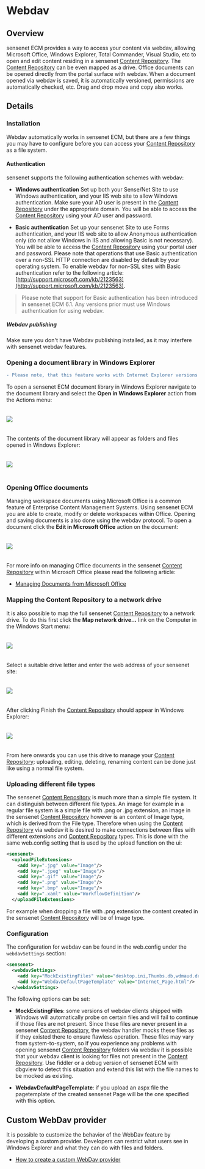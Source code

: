 # Webdav

## Overview

sensenet ECM provides a way to access your content via webdav, allowing Microsoft Office, Windows Explorer, Total Commander, Visual Studio, etc to open and edit content residing in a sensenet [Content Repository](content-repository.md). The [Content Repository](content-repository.md) can be even mapped as a drive. Office documents can be opened directly from the portal surface with webdav. When a document opened via webdav is saved, it is automatically versioned, permissions are automatically checked, etc. Drag and drop move and copy also works.

## Details

### Installation

Webdav automatically works in sensenet ECM, but there are a few things you may have to configure before you can access your [Content Repository](content-repository.md) as a file system.

#### Authentication

sensenet supports the following authentication schemes with webdav:

- **Windows authentication**
  Set up both your Sense/Net Site to use Windows authentication, and your IIS web site to allow Windows authentication. Make sure your AD user is present in the [Content Repository](content-repository.md) under the appropriate domain. You will be able to access the [Content Repository](content-repository.md) using your AD user and password.

- **Basic authentication**
  Set up your sensenet Site to use Forms authentication, and your IIS web site to allow Anonymous authentication only (do not allow Windows in IIS and allowing Basic is not necessary). You will be able to access the [Content Repository](content-repository.md) using your portal user and password. Please note that operations that use Basic authentication over a non-SSL HTTP connection are disabled by default by your operating system. To enable webdav for non-SSL sites with Basic authentication refer to the following article:  [http://support.microsoft.com/kb/2123563](http://support.microsoft.com/kb/2123563).

> Please note that support for Basic authentication has been introduced in sensenet ECM 6.1. Any versions prior must use Windows authentication for using webdav.

 ##### Webdav publishing

Make sure you don't have Webdav publishing installed, as it may interfere with sensenet webdav features.

### Opening a document library in Windows Explorer

```diff
- Please note, that this feature works with Internet Explorer versions prior to 11 only.
```

To open a sensenet ECM document library in Windows Explorer navigate to the document library and select the **Open in Windows Explorer** action from the Actions menu:

<img src="images/webdav1.png" style="margin: 20px auto" />

The contents of the document library will appear as folders and files opened in Windows Explorer:

<img src="images/webdav1a.png" style="margin: 20px auto" />

### Opening Office documents

Managing workspace documents using Microsoft Office is a common feature of Enterprise Content Management Systems. Using sensenet ECM you are able to create, modify or delete workspaces within Office. Opening and saving documents is also done using the webdav protocol. To open a document click the **Edit in Microsoft Office** action on the document:

<img src="images/webdav2.png" style="margin: 20px auto" />

For more info on managing Office documents in the sensenet [Content Repository](content-repository.md) within Microsoft Office please read the following article:

- [Managing Documents from Microsoft Office](managing-documents-from-microsoft-office.md)

### Mapping the Content Repository to a network drive

It is also possible to map the full sensenet [Content Repository](content-repository.md) to a network drive. To do this first click the **Map network drive...** link on the Computer in the Windows Start menu:

<img src="images/webdav3.png" style="margin: 20px auto" />

Select a suitable drive letter and enter the web address of your sensenet site:

<img src="images/webdav4.png" style="margin: 20px auto" />

After clicking Finish the [Content Repository](content-repository.md) should appear in Windows Explorer:

<img src="images/webdav5.png" style="margin: 20px auto" />

From here onwards you can use this drive to manage your [Content Repository](content-repository.md): uploading, editing, deleting, renaming content can be done just like using a normal file system.

### Uploading different file types

The sensenet [Content Repository](content-repository.md) is much more than a simple file system. It can distinguish between different file types. An image for example in a regular file system is a simple file with .png or .jpg extension, an image in the sensenet [Content Repository](content-repository.md) however is an content of Image type, which is derived from the File type. Therefore when using the [Content Repository](content-repository.md) via webdav it is desired to make connections between files with different extensions and [Content Repository](content-repository.md) types. This is done with the same web.config setting that is used by the upload function on the ui:

```xml
<sensenet>
  <uploadFileExtensions>
    <add key=".jpg" value="Image"/>
    <add key=".jpeg" value="Image"/>
    <add key=".gif" value="Image"/>
    <add key=".png" value="Image"/>
    <add key=".bmp" value="Image"/>
    <add key=".xaml" value="WorkflowDefinition"/>
  </uploadFileExtensions>
```

For example when dropping a file with .png extension the content created in the sensenet [Content Repository](content-repository.md) will be of Image type.

### Configuration

The configuration for webdav can be found in the web.config under the `webdavSettings` section:

```xml
<sensenet>
  <webdavSettings>
    <add key="MockExistingFiles" value="desktop.ini,Thumbs.db,wdmaud.drv,foo,MSGRHU32.ini"/>
    <add key="WebdavDefaultPageTemplate" value="Internet_Page.html"/>
  </webdavSettings>
```

The following options can be set:

- **MockExistingFiles**: some versions of webdav clients shipped with Windows will automatically probe on certain files and will fail to continue if those files are not present. Since these files are never present in a sensenet [Content Repository](content-repository.md), the webdav handler mocks these files as if they existed there to ensure flawless operation. These files may vary from system-to-system, so if you experience any problems with opening sensenet [Content Repository](content-repository.md) folders via webdav it is possible that your webdav client is looking for files not present in the [Content Repository](content-repository.md). Use fiddler or a debug version of sensenet ECM with dbgview to detect this situation and extend this list with the file names to be mocked as existing.

- **WebdavDefaultPageTemplate**: if you upload an aspx file the pagetemplate of the created sensenet Page will be the one specified with this option.

## Custom WebDav provider

It is possible to customize the behavior of the WebDav feature by developing a custom provider. Developers can restrict what users see in Windows Explorer and what they can do with files and folders.

- [How to create a custom WebDav provider](http://community.sensenet.com/tutorials/how-to-create-a-custom-webdav-provider)